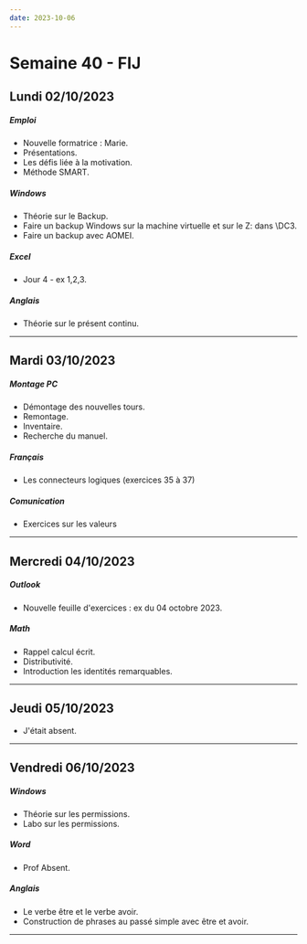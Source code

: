 ```yaml
---
date: 2023-10-06
---
```

# Semaine 40 - FIJ

## Lundi 02/10/2023
##### Emploi
- Nouvelle formatrice : Marie.
- Présentations.
- Les défis liée à la motivation.
- Méthode SMART.
##### Windows
- Théorie sur le Backup.
- Faire un backup Windows sur la machine virtuelle et sur le Z: dans \\DC3.
- Faire un backup avec AOMEI.
##### Excel
- Jour 4 - ex 1,2,3.
##### Anglais
- Théorie sur le présent continu.

---

## Mardi 03/10/2023
##### Montage PC
- Démontage des nouvelles tours.
- Remontage.
- Inventaire.
- Recherche du manuel.
##### Français
- Les connecteurs logiques (exercices 35 à 37)
##### Comunication
- Exercices sur les valeurs

---

## Mercredi 04/10/2023
##### Outlook
- Nouvelle feuille d'exercices : ex du 04 octobre 2023.
##### Math
- Rappel calcul écrit.
- Distributivité.
- Introduction les identités remarquables.

---

## Jeudi 05/10/2023
- J'était absent.

---

## Vendredi 06/10/2023
##### Windows
- Théorie sur les permissions.
- Labo sur les permissions.
##### Word
- Prof Absent.
##### Anglais
- Le verbe être et le verbe avoir.
- Construction de phrases au passé simple avec être et avoir.
---